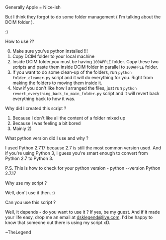 Generally Apple = Nice-ish 

But I think they forgot to do some folder management ( 	I'm talking about the DCIM folder ).

:)


How to use ??

0) Make sure you've python installed !!!
1) Copy DCIM folder to your local machine 
2) Inside DCIM folder,you must be having `100APPLE` folder. Copy these two scripts and paste them inside DCIM folder in parallel to `100APPLE` folder.
3) If you want to do some clean-up of the folders, run `python folder_cleaner.py` script and it will do everything for you. Right from making the folders to moving them inside it.
4) Now if you don't like how I arranged the files, just run `python revert_everything_back_to_main_folder.py` script and it will revert back everything back to how it was.


Why did I created this script ?

1) Because I don't like all the content of a folder mixed up
2) Because I was feeling a bit bored
3) Mainly 2)


What python version did I use and why ?

I used Python 2.7.17 because 2.7 is still the most common version used. And if you're using Python 3, I guess you're smart enough to convert from Python 2.7 to Python 3.

P.S. This is how to check for your python version -
python --version
Python 2.7.17


Why use my script ?

Well, don't use it then. :) 


Can you use this script ?

Well, it depends - do you want to use it ? If yes, be my guest.
And if it made your life easy, drop me an email at dsklegend@live.com.
I'd be happy to know that someone out there is using my script xD.

~TheLegend